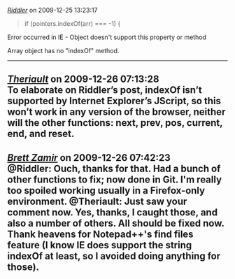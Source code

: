 *[Riddler](http://www.frontierwebdev.com/)* on 2009-12-25 13:23:17  
> if (pointers.indexOf(arr) === -1) {

Error occurred in IE - Object doesn't support this property or method

Array object has no "indexOf" method.

---------------------------------------
*[Theriault]()* on 2009-12-26 07:13:28  
To elaborate on Riddler’s post, indexOf isn’t supported by Internet Explorer’s JScript, so this won’t work in any version of the browser, neither will the other functions: next, prev, pos, current, end, and reset.
---------------------------------------
*[Brett Zamir](http://brett-zamir.me)* on 2009-12-26 07:42:23  
@Riddler: Ouch, thanks for that. Had a bunch of other functions to fix; now done in Git. I'm really too spoiled working usually in a Firefox-only environment.
@Theriault: Just saw your comment now. Yes, thanks, I caught those, and also a number of others. All should be fixed now. Thank heavens for Notepad++'s find files feature (I know IE does support the string indexOf at least, so I avoided doing anything for those).
---------------------------------------
